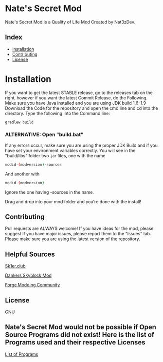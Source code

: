 # Nate's Secret Mod
Nate's Secret Mod is a Quality of Life Mod Created by Nat3zDev.

## Index
* [Installation](#Installation)
* [Contributing](#Contributing)
* [License](#license)

# Installation
If you want to get the latest STABLE release, go to the releases tab on the right, however if you want the latest Commit Release, do the Following.
Make sure you have Java installed and you are using JDK build 1.6-1.9
Download the Code for the repository and open the cmd line and cd into the directory.
Type the following into the Command line:
```bash
gradlew build
```
### ALTERNATIVE: Open "build.bat"

If any errors occur, make sure you are using the proper JDK Build and if you have set your environment variables correctly.
You will see in the "build/libs" folder two .jar files, one with the name
```bash
modid-(modversion)-sources
```
And another with
```bash
modid-(modversion)
```
Ignore the one having -sources in the name.

Drag and drop into your mod folder and you're done with the install!

## Contributing
Pull requests are ALWAYS welcome! If you have ideas for the mod, please suggest
If you have major issues, please report them to the "Issues" tab.
Please make sure you are using the latest version of the repository.

## Helpful Sources
[Sk1er.club](https://sk1er.club/discord)

[Dankers Skyblock Mod](https://discord.gg/mxA7sSX9q3)

[Forge Modding Community](https://discord.gg/UvedJ9m)

## License
[GNU](https://choosealicense.com/licenses/gpl-3.0/)

## Nate's Secret Mod would not be possible if Open Source Programs did not exist! Here is the list of Programs used and their respective Licenses
[List of Programs](https://github.com/Nat3z/SkyblockMod/blob/main/OPEN_SOURCE_SOFTWARE_USED.md)

